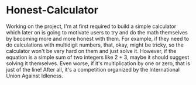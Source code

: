 # Honest-Calculator
Working on the project, I'm at first required to build a simple calculator which later on is going to motivate users to try and do the math themselves by becoming more and more honest with them. For example, if they need to do calculations with multidigit numbers, that, okay, might be tricky, so the calculator won't be very hard on them and just solve it. However, if the equation is a simple sum of two integers like 2 + 3, maybe it should suggest solving it themselves. Even worse, if it's multiplication by one or zero, that is just of the line! After all, it's a competition organized by the International Union Against Idleness.

